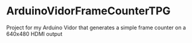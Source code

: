 # ArduinoVidorFrameCounterTPG
Project for my Arduino Vidor that generates a simple frame counter on a 640x480 HDMI output
